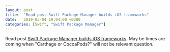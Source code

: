 ```yaml
---
layout: post
title:  "Read post Swift Package Manager builds iOS frameworks"
date:   2019-03-04 19:04:00 +0200
categories: [Swift, "Swift Package Manager"]
---
```

Read post [Swift Package Manager builds iOS frameworks](https://badootech.badoo.com/swift-package-manager-builds-ios-frameworks-updated-xcode-10-2-beta-19b3e6741bda). May be times are coming when "Carthage or CocoaPods?" will not be relevant question. 
